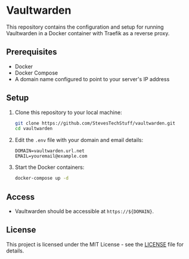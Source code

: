 # Vaultwarden

This repository contains the configuration and setup for running Vaultwarden in a Docker container with Traefik as a reverse proxy.

## Prerequisites

- Docker
- Docker Compose
- A domain name configured to point to your server's IP address

## Setup

1. Clone this repository to your local machine:

    ```sh
    git clone https://github.com/StevesTechStuff/vaultwarden.git
    cd vaultwarden
    ```

2. Edit the `.env` file with your domain and email details:

    ```plaintext
    DOMAIN=vaultwarden.url.net
    EMAIL=youremail@example.com
    ```

3. Start the Docker containers:

    ```sh
    docker-compose up -d
    ```

## Access

- Vaultwarden should be accessible at `https://${DOMAIN}`.

## License

This project is licensed under the MIT License - see the [LICENSE](LICENSE) file for details.
